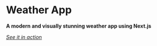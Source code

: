 # Weather App
**A modern and visually stunning weather app using Next.js**

_[See it in action](https://weather-app-kohl-eight-69.vercel.app/)_